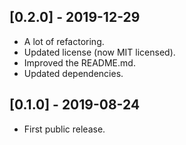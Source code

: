 ## [0.2.0] - 2019-12-29

* A lot of refactoring.
* Updated license (now MIT licensed). 
* Improved the README.md.
* Updated dependencies.

## [0.1.0] - 2019-08-24

* First public release.

